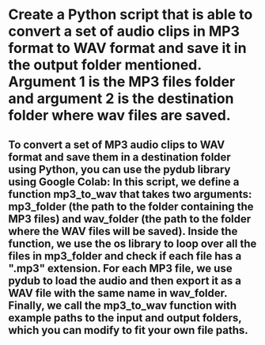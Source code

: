 # Create a Python script that is able to convert a set of audio clips in MP3 format to WAV format and save it in the output folder mentioned. Argument 1 is the MP3 files folder and argument 2 is the destination folder where wav files are saved.

## To convert a set of MP3 audio clips to WAV format and save them in a destination folder using Python, you can use the pydub library using Google Colab: In this script, we define a function mp3_to_wav that takes two arguments: mp3_folder (the path to the folder containing the MP3 files) and wav_folder (the path to the folder where the WAV files will be saved). Inside the function, we use the os library to loop over all the files in mp3_folder and check if each file has a ".mp3" extension. For each MP3 file, we use pydub to load the audio and then export it as a WAV file with the same name in wav_folder. Finally, we call the mp3_to_wav function with example paths to the input and output folders, which you can modify to fit your own file paths.
